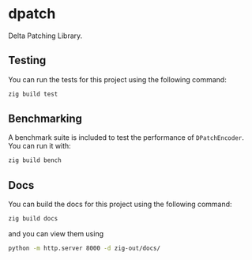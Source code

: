 # dpatch

Delta Patching Library.

## Testing

You can run the tests for this project using the following command:
```bash
zig build test
```

## Benchmarking

A benchmark suite is included to test the performance of `DPatchEncoder`. You can run it with:

```bash
zig build bench
```

## Docs

You can build the docs for this project using the following command:
```bash
zig build docs
```

and you can view them using 
```bash
python -m http.server 8000 -d zig-out/docs/
```
